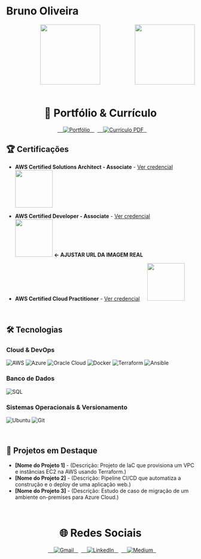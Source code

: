 # Bruno Oliveira 

<div align="center">
  <img height="160em" src="https://github-readme-stats.vercel.app/api?username=brunoserraoliveira&show_icons=true&theme=great-gatsby&include_all_commits=true&count_private=true"/>
  <img align="right" height="160em" src="https://github-readme-stats.vercel.app/api/top-langs/?username=brunoserraoliveira&layout=compact&langs_count=16&theme=great-gatsby"/>
</div>
<br>

<h1 align="center">📂 Portfólio & Currículo</h1>

<div align="center">
  <a href="https://www.bruno-oliveira-portfolio.com.br/" target="_blank">
    <img src="https://img.shields.io/badge/Portfólio-4285F4?style=for-the-badge&logo=google-chrome&logoColor=white" alt="Portfólio">
  </a>
  <a href="https://curriculo-bruno-oliveira-s3-aws.s3.us-east-1.amazonaws.com/Curriculo.pdf" target="_blank">
    <img src="https://img.shields.io/badge/Currículo-PDF-red?style=for-the-badge&logo=adobe-acrobat-reader&logoColor=white" alt="Currículo PDF">
  </a>
</div>

## 🏆 Certificações

- **AWS Certified Solutions Architect - Associate** - [Ver credencial](https://www.credly.com/badges/7005d24f-fe32-4e87-a2f2-ab9181ebdf06/public_url)  
  <img src="https://images.credly.com/size/110x110/images/0e284c3f-5164-4b21-8660-0d84737941bc/image.png" width="100">

- **AWS Certified Developer - Associate** - [Ver credencial](https://www.credly.com/badges/b58efc08-888e-4fd4-811b-a1487c7c4000/public_url)  
  **<img src="https://images.credly.com/size/110x110/images/8a64284d-2cc3-48b0-8c29-8736465451ff/image.png" width="100">** **<- AJUSTAR URL DA IMAGEM REAL**

- **AWS Certified Cloud Practitioner** - [Ver credencial](https://www.credly.com/badges/3d703b37-f107-4b8a-8b5e-af9f703f50e7/public_url)  
  <img src="https://images.credly.com/size/110x110/images/00634f82-b07f-4bbd-a6bb-53de397fc3a6/image.png" width="100">

<br>

## 🛠️ Tecnologias

### Cloud & DevOps
![AWS](https://img.shields.io/badge/AWS-%23FF9900.svg?style=for-the-badge&logo=amazon-aws&logoColor=white)
![Azure](https://img.shields.io/badge/Azure-0078D4?style=for-the-badge&logo=microsoft-azure&logoColor=white)
![Oracle Cloud](https://img.shields.io/badge/Oracle_Cloud-F80000?style=for-the-badge&logo=oracle&logoColor=white)
![Docker](https://img.shields.io/badge/Docker-2496ED?style=for-the-badge&logo=docker&logoColor=white)
![Terraform](https://img.shields.io/badge/Terraform-7B42BC?style=for-the-badge&logo=terraform&logoColor=white)
![Ansible](https://img.shields.io/badge/Ansible-EE0000?style=for-the-badge&logo=ansible&logoColor=white)

### Banco de Dados
![SQL](https://img.shields.io/badge/SQL-4479A1?style=for-the-badge&logo=postgresql&logoColor=white)

### Sistemas Operacionais & Versionamento
![Ubuntu](https://img.shields.io/badge/Ubuntu-E95420?style=for-the-badge&logo=ubuntu&logoColor=white)
![Git](https://img.shields.io/badge/Git-F05032?style=for-the-badge&logo=git&logoColor=white)

<br>

## 🚀 Projetos em Destaque

* **[Nome do Projeto 1]** - (Descrição: Projeto de IaC que provisiona um VPC e instâncias EC2 na AWS usando Terraform.)
* **[Nome do Projeto 2]** - (Descrição: Pipeline CI/CD que automatiza a construção e o deploy de uma aplicação web.)
* **[Nome do Projeto 3]** - (Descrição: Estudo de caso de migração de um ambiente on-premises para Azure Cloud.)

<br>

<h1 align="center">🌐 Redes Sociais</h1>

<div align="center">
  <a href="mailto:brunoserrasilva@gmail.com">
    <img src="https://img.shields.io/badge/Gmail-D14836?style=for-the-badge&logo=gmail&logoColor=white" alt="Gmail">
  </a>
  <a href="https://www.linkedin.com/in/bruno-luiz-oliveira-" target="_blank">
    <img src="https://img.shields.io/badge/LinkedIn-0077B5?style=for-the-badge&logo=linkedin&logoColor=white" alt="LinkedIn">
  </a>
  <a href="https://medium.com/@brunooliveirasilva" target="_blank">
    <img src="https://img.shields.io/badge/Medium-12100E?style=for-the-badge&logo=medium&logoColor=white" alt="Medium">
  </a>
</div>
